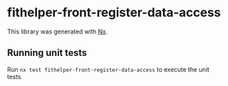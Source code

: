 # fithelper-front-register-data-access

This library was generated with [Nx](https://nx.dev).

## Running unit tests

Run `nx test fithelper-front-register-data-access` to execute the unit tests.
